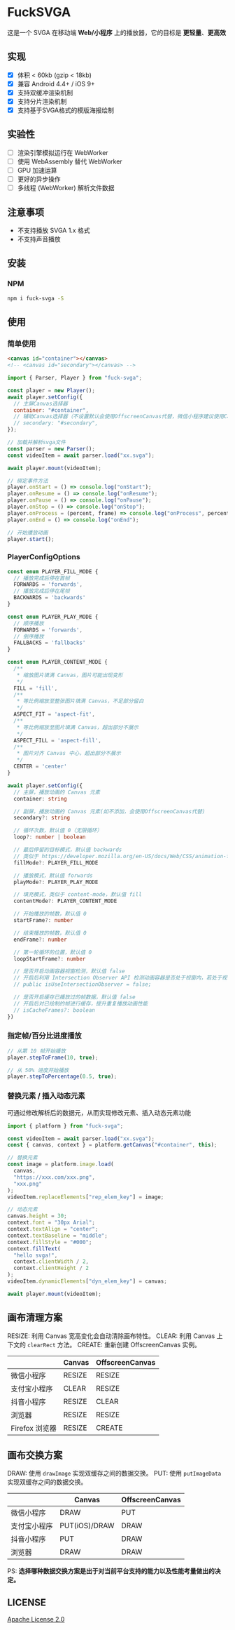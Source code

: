 # FuckSVGA

这是一个 SVGA 在移动端 **Web/小程序** 上的播放器，它的目标是 **更轻量**、**更高效**

## 实现

- [x] 体积 < 60kb (gzip < 18kb)
- [x] 兼容 Android 4.4+ / iOS 9+
- [x] 支持双缓冲渲染机制
- [x] 支持分片渲染机制
- [x] 支持基于SVGA格式的模版海报绘制

## 实验性

- [ ] 渲染引擎模拟运行在 WebWorker
- [ ] 使用 WebAssembly 替代 WebWorker
- [ ] GPU 加速运算
- [ ] 更好的异步操作
- [ ] 多线程 (WebWorker) 解析文件数据

## 注意事项

- 不支持播放 SVGA 1.x 格式
- 不支持声音播放

## 安装

### NPM

```sh
npm i fuck-svga -S
```

## 使用

### 简单使用

```html
<canvas id="container"></canvas>
<!-- <canvas id="secondary"></canvas> -->
```

```js
import { Parser, Player } from "fuck-svga";

const player = new Player();
await player.setConfig({
  // 主屏Canvas选择器
  container: "#container",
  // 辅助Canvas选择器（不设置默认会使用OffscreenCanvas代替，微信小程序建议使用Canvas作为辅助渲染屏）
  // secondary: "#secondary",
});

// 加载并解析svga文件
const parser = new Parser();
const videoItem = await parser.load("xx.svga");

await player.mount(videoItem);

// 绑定事件方法
player.onStart = () => console.log("onStart");
player.onResume = () => console.log("onResume");
player.onPause = () => console.log("onPause");
player.onStop = () => console.log("onStop");
player.onProcess = (percent, frame) => console.log("onProcess", percent, frame);
player.onEnd = () => console.log("onEnd");

// 开始播放动画
player.start();
```

### PlayerConfigOptions

```ts
const enum PLAYER_FILL_MODE {
  // 播放完成后停在首帧
  FORWARDS = 'forwards',
  // 播放完成后停在尾帧
  BACKWARDS = 'backwards'
}

const enum PLAYER_PLAY_MODE {
  // 顺序播放
  FORWARDS = 'forwards',
  // 倒序播放
  FALLBACKS = 'fallbacks'
}

const enum PLAYER_CONTENT_MODE {
  /**
   * 缩放图片填满 Canvas，图片可能出现变形
   */
  FILL = 'fill',
  /**
   * 等比例缩放至整张图片填满 Canvas，不足部分留白
   */
  ASPECT_FIT = 'aspect-fit',
  /**
   * 等比例缩放至图片填满 Canvas，超出部分不展示
   */
  ASPECT_FILL = 'aspect-fill',
  /**
   * 图片对齐 Canvas 中心，超出部分不展示
   */
  CENTER = 'center'
}

await player.setConfig({
  // 主屏，播放动画的 Canvas 元素
  container: string

  // 副屏，播放动画的 Canvas 元素(如不添加，会使用OffscreenCanvas代替)
  secondary?: string

  // 循环次数，默认值 0（无限循环）
  loop?: number | boolean

  // 最后停留的目标模式，默认值 backwards
  // 类似于 https://developer.mozilla.org/en-US/docs/Web/CSS/animation-fill-mode
  fillMode?: PLAYER_FILL_MODE

  // 播放模式，默认值 forwards
  playMode?: PLAYER_PLAY_MODE

  // 填充模式，类似于 content-mode，默认值 fill
  contentMode?: PLAYER_CONTENT_MODE

  // 开始播放的帧数，默认值 0
  startFrame?: number

  // 结束播放的帧数，默认值 0
  endFrame?: number

  // 第一轮循环的位置，默认值 0
  loopStartFrame?: number

  // 是否开启动画容器视窗检测，默认值 false
  // 开启后利用 Intersection Observer API 检测动画容器是否处于视窗内，若处于视窗外，停止描绘渲染帧避免造成资源消耗
  // public isUseIntersectionObserver = false;

  // 是否开启缓存已播放过的帧数据，默认值 false
  // 开启后对已绘制的帧进行缓存，提升重复播放动画性能
  // isCacheFrames?: boolean
})
```

### 指定帧/百分比进度播放

```js
// 从第 10 帧开始播放
player.stepToFrame(10, true);

// 从 50% 进度开始播放
player.stepToPercentage(0.5, true);
```

### 替换元素 / 插入动态元素

可通过修改解析后的数据元，从而实现修改元素、插入动态元素功能

```js
import { platform } from "fuck-svga";

const videoItem = await parser.load("xx.svga");
const { canvas, context } = platform.getCanvas("#container", this);

// 替换元素
const image = platform.image.load(
  canvas,
  "https://xxx.com/xxx.png",
  "xxx.png"
);
videoItem.replaceElements["rep_elem_key"] = image;

// 动态元素
canvas.height = 30;
context.font = "30px Arial";
context.textAlign = "center";
context.textBaseline = "middle";
context.fillStyle = "#000";
context.fillText(
  "hello svga!",
  context.clientWidth / 2,
  context.clientHeight / 2
);
videoItem.dynamicElements["dyn_elem_key"] = canvas;

await player.mount(videoItem);
```

## 画布清理方案

RESIZE: 利用 Canvas 宽高变化会自动清除画布特性。
CLEAR: 利用 Canvas 上下文的 `clearRect` 方法。
CREATE: 重新创建 OffscreenCanvas 实例。

|                | Canvas | OffscreenCanvas |
| -------------- | ------ | --------------- |
| 微信小程序     | RESIZE | RESIZE          |
| 支付宝小程序   | CLEAR  | RESIZE          |
| 抖音小程序     | RESIZE | CLEAR           |
| 浏览器         | RESIZE | RESIZE          |
| Firefox 浏览器 | RESIZE | CREATE          |

## 画布交换方案

DRAW: 使用 `drawImage` 实现双缓存之间的数据交换。
PUT: 使用 `putImageData` 实现双缓存之间的数据交换。

|              | Canvas        | OffscreenCanvas |
| ------------ | ------------- | --------------- |
| 微信小程序   | DRAW          | PUT             |
| 支付宝小程序 | PUT(iOS)/DRAW | DRAW            |
| 抖音小程序   | PUT           | DRAW            |
| 浏览器       | DRAW          | DRAW            |

PS: **选择哪种数据交换方案是出于对当前平台支持的能力以及性能考量做出的决定。**

## LICENSE

[Apache License 2.0](./LICENSE)
